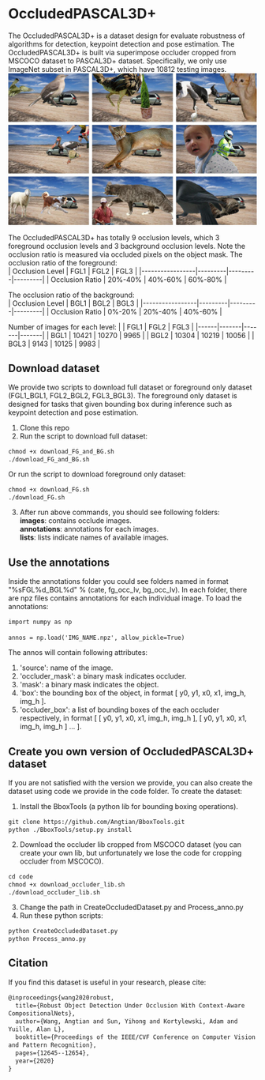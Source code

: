 # OccludedPASCAL3D+
The OccludedPASCAL3D+ is a dataset design for evaluate robustness of algorithms for detection, keypoint detection and pose estimation. 
The OccludedPASCAL3D+ is built via superimpose occluder cropped from MSCOCO dataset to PASCAL3D+ dataset. Specifically, we only use ImageNet subset in PASCAL3D+, which have 10812 testing images.  
![Figure of Car in OccludedPASCAL3D+ in 9 occlussion levels](https://github.com/Angtian/OccludedPASCAL3D/blob/master/Example.JPEG)

The OccludedPASCAL3D+ has totally 9 occlusion levels, which 3 foreground occlusion levels and 3 background occlusion levels. Note the occlusion ratio is measured via occluded pixels on the object mask. 
The occlusion ratio of the foreground:  
| Occlusion Level | FGL1    | FGL2    | FGL3    |
|-----------------|---------|---------|---------|
| Occlusion Ratio | 20%-40% | 40%-60% | 60%-80% |   

The occlusion ratio of the background:  
| Occlusion Level | BGL1    | BGL2    | BGL3    |
|-----------------|---------|---------|---------|
| Occlusion Ratio | 0%-20%  | 20%-40% | 40%-60% |  

Number of images for each level:
|      | FGL1  | FGL2  | FGL3  |
|------|-------|-------|-------|
| BGL1 | 10421 | 10270 | 9965  |
| BGL2 | 10304 | 10219 | 10056 |
| BGL3 | 9143  | 10125 | 9983  |  

## Download dataset
We provide two scripts to download full dataset or foreground only dataset (FGL1_BGL1, FGL2_BGL2, FGL3_BGL3). The foreground only dataset is designed for tasks that given bounding box during inference such as keypoint detection and pose estimation.  
1. Clone this repo
2. Run the script to download full dataset:

```
chmod +x download_FG_and_BG.sh
./download_FG_and_BG.sh
```

Or run the script to download foreground only dataset:

```
chmod +x download_FG.sh
./download_FG.sh
```

3. After run above commands, you should see following folders:  
**images**: contains occlude images.  
**annotations**: annotations for each images.  
**lists**: lists indicate names of available images.  

## Use the annotations
Inside the annotations folder you could see folders named in format "%sFGL%d_BGL%d" % (cate, fg_occ_lv, bg_occ_lv). In each folder, there are npz files contains annotations for each individual image.
To load the annotations:

```
import numpy as np

annos = np.load('IMG_NAME.npz', allow_pickle=True)
```

The annos will contain following attributes:
1. 'source': name of the image.  
2. 'occluder_mask': a binary mask indicates occluder.  
3. 'mask': a binary mask indicates the object.  
4. 'box': the bounding box of the object, in format \[ y0, y1, x0, x1, img_h, img_h \].  
5. 'occluder_box': a list of bounding boxes of the each occluder respectively, in format \[ \[ y0, y1, x0, x1, img_h, img_h \], \[ y0, y1, x0, x1, img_h, img_h \] ... \].  

## Create you own version of OccludedPASCAL3D+ dataset
If you are not satisfied with the version we provide, you can also create the dataset using code we provide in the code folder. To create the dataset:
1. Install the BboxTools (a python lib for bounding boxing operations).

```
git clone https://github.com/Angtian/BboxTools.git
python ./BboxTools/setup.py install
```

2. Download the occluder lib cropped from MSCOCO dataset (you can create your own lib, but unfortunately we lose the code for cropping occluder from MSCOCO).

```
cd code
chmod +x download_occluder_lib.sh
./download_occluder_lib.sh
```

3. Change the path in CreateOccludedDataset.py and Process_anno.py
4. Run these python scripts:

```
python CreateOccludedDataset.py
python Process_anno.py
```

## Citation
If you find this dataset is useful in your research, please cite:

```
@inproceedings{wang2020robust,
  title={Robust Object Detection Under Occlusion With Context-Aware CompositionalNets},
  author={Wang, Angtian and Sun, Yihong and Kortylewski, Adam and Yuille, Alan L},
  booktitle={Proceedings of the IEEE/CVF Conference on Computer Vision and Pattern Recognition},
  pages={12645--12654},
  year={2020}
}
```




